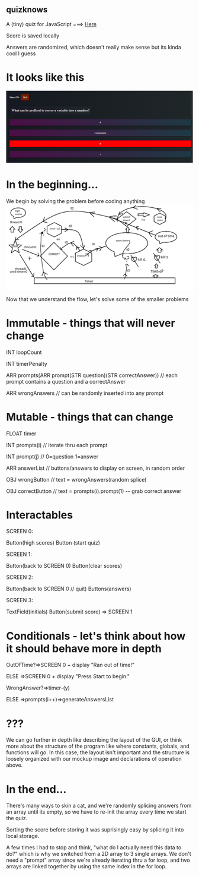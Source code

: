 ## quizknows
A (tiny) quiz for JavaScript ===> [Here](https://lord-xld3.github.io/quizknows/)

Score is saved locally

Answers are randomized, which doesn't really make sense but its kinda cool I guess

# It looks like this
![WhatItDoLookLikeTho](./assets/images/itlookslikethis.PNG)

# In the beginning...

We begin by solving the problem before coding anything
![Solution](./assets/images/guessinggame.png)

Now that we understand the flow, let's solve some of the smaller problems

# Immutable - things that will never change

INT loopCount

INT timerPenalty

ARR prompts(ARR prompt(STR question)(STR correctAnswer)) // each prompt contains a question and a correctAnswer

ARR wrongAnswers // can be randomly inserted into any prompt

# Mutable - things that can change

FLOAT timer

INT prompts(i) // iterate thru each prompt

INT prompt(j) // 0=question 1=answer

ARR answerList // buttons/answers to display on screen, in random order

OBJ wrongButton // text = wrongAnswers(random splice)

OBJ correctButton // text = prompts(i).prompt(1) -- grab correct answer

# Interactables

SCREEN 0:

Button(high scores) Button (start quiz)

SCREEN 1:

Button(back to SCREEN 0) Button(clear scores)

SCREEN 2:

Button(back to SCREEN 0 // quit) Buttons(answers)

SCREEN 3:

TextField(initials) Button(submit score) => SCREEN 1

# Conditionals - let's think about how it should behave more in depth

OutOfTime?=>SCREEN 0 + display "Ran out of time!"

ELSE =>SCREEN 0 + display "Press Start to begin."

WrongAnswer?=>timer-(y)

ELSE =>prompts(i++)=>generateAnswersList

# ???

We can go further in depth like describing the layout of the GUI, or think more about the structure of the program like where constants, globals, and functions will go. In this case, the layout isn't important and the structure is loosely organized with our mockup image and declarations of operation above.

# In the end...

There's many ways to skin a cat, and we're randomly splicing answers from an array until its empty, so we have to re-init the array every time we start the quiz.

Sorting the score before storing it was suprisingly easy by splicing it into local storage.

A few times I had to stop and think, "what do I actually need this data to do?" which is why we switched from a 2D array to 3 single arrays. We don't need a "prompt" array since we're already iterating thru a for loop, and two arrays are linked together by using the same index in the for loop.


